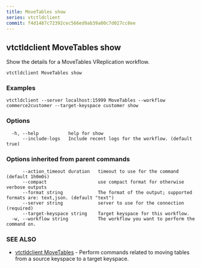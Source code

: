 ```yaml
---
title: MoveTables show
series: vtctldclient
commit: f4d1487c72392cec566ed9ab39a00c7d027cc8ee
---
```

## vtctldclient MoveTables show

Show the details for a MoveTables VReplication workflow.

```
vtctldclient MoveTables show
```

### Examples

```
vtctldclient --server localhost:15999 MoveTables --workflow commerce2customer --target-keyspace customer show
```

### Options

```
  -h, --help           help for show
      --include-logs   Include recent logs for the workflow. (default true)
```

### Options inherited from parent commands

```
      --action_timeout duration   timeout to use for the command (default 1h0m0s)
      --compact                   use compact format for otherwise verbose outputs
      --format string             The format of the output; supported formats are: text,json. (default "text")
      --server string             server to use for the connection (required)
      --target-keyspace string    Target keyspace for this workflow.
  -w, --workflow string           The workflow you want to perform the command on.
```

### SEE ALSO

* [vtctldclient MoveTables](./vtctldclient_movetables/)	 - Perform commands related to moving tables from a source keyspace to a target keyspace.

